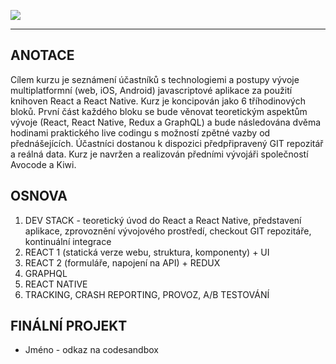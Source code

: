 ![](https://cldup.com/_phswRqE18.png)

-------

## ANOTACE

Cílem kurzu je seznámení účastníků s technologiemi a postupy vývoje multiplatformní (web, iOS, Android) javascriptové aplikace za použití knihoven React a React Native. Kurz je koncipován jako 6 tříhodinových bloků.  První část každého bloku se bude věnovat teoretickým aspektům vývoje (React, React Native, Redux a GraphQL) a bude následována dvěma hodinami praktického live codingu s možností zpětné vazby od přednášejících. Účastníci  dostanou k dispozici předpřipravený GIT repozitář a reálná data. Kurz je navržen a realizován předními vývojáři společností Avocode a Kiwi.


## OSNOVA

1. DEV STACK - teoretický úvod do React a React Native, představení aplikace, zprovoznění vývojového prostředí, checkout GIT repozitáře, kontinuální integrace
2. REACT 1 (statická verze webu, struktura, komponenty) + UI
3. REACT 2 (formuláře, napojení na API) + REDUX 
4. GRAPHQL
5. REACT NATIVE
6. TRACKING, CRASH REPORTING, PROVOZ, A/B TESTOVÁNÍ


## FINÁLNÍ PROJEKT

- Jméno - odkaz na codesandbox
